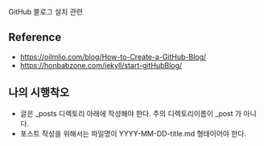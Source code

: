 GitHub 블로그 설치 관련

## Reference
- <https://oilmlio.com/blog/How-to-Create-a-GitHub-Blog/>
- <https://honbabzone.com/jekyll/start-gitHubBlog/>

## 나의 시행착오
- 글은 _posts 디렉토리 아래에 작성해야 한다. 주의 디렉토리이름이 _post 가 아니다.
- 포스트 작성을 위해서는 파일명이 YYYY-MM-DD-title.md 형태이어야 한다. 

